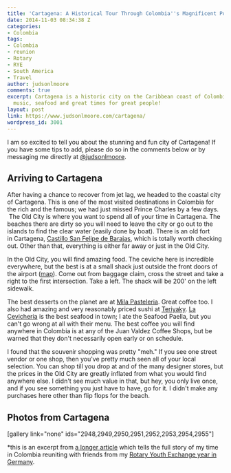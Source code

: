 ```yaml
---
title: 'Cartagena: A Historical Tour Through Colombia''s Magnificent Port'
date: 2014-11-03 08:34:38 Z
categories:
- Colombia
tags:
- Colombia
- reunion
- Rotary
- RYE
- South America
- Travel
author: judsonlmoore
comments: true
excerpt: Cartagena is a historic city on the Caribbean coast of Colombia full of culture,
  music, seafood and great times for great people!
layout: post
link: https://www.judsonlmoore.com/cartagena/
wordpress_id: 3001
---
```


I am so excited to tell you about the stunning and fun city of Cartagena! If you have some tips to add, please do so in the comments below or by messaging me directly at [@judsonlmoore](http://twitter.com/judsonlmoore).


## Arriving to Cartagena


After having a chance to recover from jet lag, we headed to the coastal city of Cartagena. This is one of the most visited destinations in Colombia for the rich and the famous; we had just missed Prince Charles by a few days.  The Old City is where you want to spend all of your time in Cartagena. The beaches there are dirty so you will need to leave the city or go out to the islands to find the clear water (easily done by boat). There is an old fort in Cartagena, [Castillo San Felipe de Barajas](http://en.wikipedia.org/wiki/Castillo_San_Felipe_de_Barajas), which is totally worth checking out. Other than that, everything is either far away or just in the Old City.

In the Old City, you will find amazing food. The ceviche here is incredible everywhere, but the best is at a small shack just outside the front doors of the airport ([map](https://www.google.co.in/maps/dir//10.4453845,-75.5171151/@10.4453807,-75.5194285,17z/data=!3m1!4b1)). Come out from baggage claim, cross the street and take a right to the first intersection. Take a left. The shack will be 200' on the left sidewalk.

The best desserts on the planet are at [Mila Pasteleria](http://www.tripadvisor.in/Restaurant_Review-g297476-d1737746-Reviews-Pasteleria_Mila-Cartagena_Cartagena_District_Bolivar_Department.html). Great coffee too. I also had amazing and very reasonably priced sushi at [Teriyaky](http://www.tripadvisor.in/Restaurant_Review-g297476-d3822835-Reviews-Teriyaki-Cartagena_Cartagena_District_Bolivar_Department.html). [La Cevicheria](http://lacevicheriacartagena.com/en/) is the best seafood in town; I ate the Seafood Paella, but you can't go wrong at all with their menu. The best coffee you will find anywhere in Colombia is at any of the Juan Valdez Coffee Shops, but be warned that they don't necessarily open early or on schedule.

I found that the souvenir shopping was pretty "meh." If you see one street vendor or one shop, then you've pretty much seen all of your local selection. You can shop till you drop at and of the many designer stores, but the prices in the Old City are greatly inflated from what you would find anywhere else. I didn't see much value in that, but hey, you only live once, and if you see something you just have to have, go for it. I didn't make any purchases here other than flip flops for the beach.


## Photos from Cartagena


[gallery link="none" ids="2948,2949,2950,2951,2952,2953,2954,2955"]

*this is an excerpt from [a longer article](https://www.judsonlmoore.com/colombia-new-germany/) which tells the full story of my time in Colombia reuniting with friends from my [Rotary Youth Exchange year in Germany](https://www.judsonlmoore.com/location/germany/).
